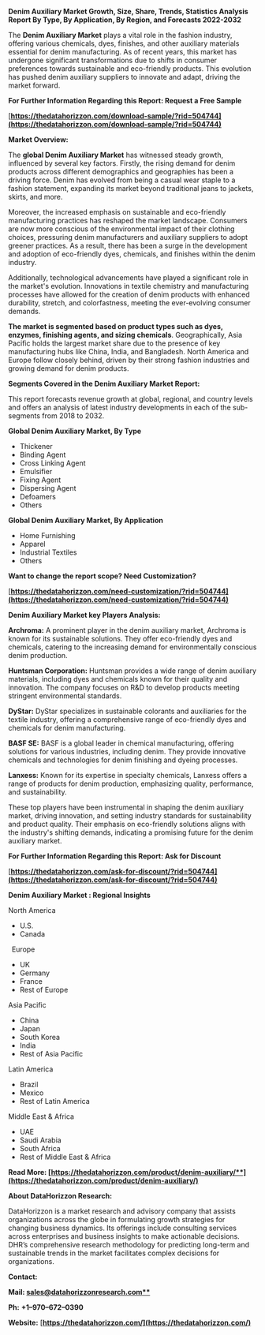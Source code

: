 ﻿**Denim Auxiliary  Market Growth, Size, Share, Trends, Statistics Analysis Report By Type, By Application, By Region, and Forecasts 2022-2032**

The **Denim Auxiliary Market** plays a vital role in the fashion industry, offering various chemicals, dyes, finishes, and other auxiliary materials essential for denim manufacturing. As of recent years, this market has undergone significant transformations due to shifts in consumer preferences towards sustainable and eco-friendly products. This evolution has pushed denim auxiliary suppliers to innovate and adapt, driving the market forward. 

**For Further Information Regarding this Report: Request a Free Sample**	

[**https://thedatahorizzon.com/download-sample/?rid=504744](https://thedatahorizzon.com/download-sample/?rid=504744)** 

**Market Overview:**

The **global Denim Auxiliary Market** has witnessed steady growth, influenced by several key factors. Firstly, the rising demand for denim products across different demographics and geographies has been a driving force. Denim has evolved from being a casual wear staple to a fashion statement, expanding its market beyond traditional jeans to jackets, skirts, and more.

Moreover, the increased emphasis on sustainable and eco-friendly manufacturing practices has reshaped the market landscape. Consumers are now more conscious of the environmental impact of their clothing choices, pressuring denim manufacturers and auxiliary suppliers to adopt greener practices. As a result, there has been a surge in the development and adoption of eco-friendly dyes, chemicals, and finishes within the denim industry.

Additionally, technological advancements have played a significant role in the market's evolution. Innovations in textile chemistry and manufacturing processes have allowed for the creation of denim products with enhanced durability, stretch, and colorfastness, meeting the ever-evolving consumer demands.

**The market is segmented based on product types such as dyes, enzymes, finishing agents, and sizing chemicals**. Geographically, Asia Pacific holds the largest market share due to the presence of key manufacturing hubs like China, India, and Bangladesh. North America and Europe follow closely behind, driven by their strong fashion industries and growing demand for denim products.

**Segments Covered in the Denim Auxiliary Market Report:** 

This report forecasts revenue growth at global, regional, and country levels and offers an analysis of latest industry developments in each of the sub-segments from 2018 to 2032.

**Global Denim Auxiliary Market, By Type**

- Thickener
- Binding Agent
- Cross Linking Agent
- Emulsifier
- Fixing Agent
- Dispersing Agent
- Defoamers
- Others

**Global Denim Auxiliary Market, By Application**

- Home Furnishing
- Apparel
- Industrial Textiles
- Others

**Want to change the report scope? Need Customization?**

[**https://thedatahorizzon.com/need-customization/?rid=504744](https://thedatahorizzon.com/need-customization/?rid=504744)** 

**Denim Auxiliary Market key Players Analysis:**

**Archroma:** A prominent player in the denim auxiliary market, Archroma is known for its sustainable solutions. They offer eco-friendly dyes and chemicals, catering to the increasing demand for environmentally conscious denim production.

**Huntsman Corporation:** Huntsman provides a wide range of denim auxiliary materials, including dyes and chemicals known for their quality and innovation. The company focuses on R&D to develop products meeting stringent environmental standards.

**DyStar:** DyStar specializes in sustainable colorants and auxiliaries for the textile industry, offering a comprehensive range of eco-friendly dyes and chemicals for denim manufacturing.

**BASF SE:** BASF is a global leader in chemical manufacturing, offering solutions for various industries, including denim. They provide innovative chemicals and technologies for denim finishing and dyeing processes.

**Lanxess:** Known for its expertise in specialty chemicals, Lanxess offers a range of products for denim production, emphasizing quality, performance, and sustainability.

These top players have been instrumental in shaping the denim auxiliary market, driving innovation, and setting industry standards for sustainability and product quality. Their emphasis on eco-friendly solutions aligns with the industry's shifting demands, indicating a promising future for the denim auxiliary market.

**For Further Information Regarding this Report: Ask for Discount**	

[**https://thedatahorizzon.com/ask-for-discount/?rid=504744](https://thedatahorizzon.com/ask-for-discount/?rid=504744)** 

**Denim Auxiliary Market : Regional Insights**

North America

- U.S.
- Canada

` `Europe

- UK
- Germany
- France
- Rest of Europe

Asia Pacific

- China
- Japan
- South Korea
- India
- Rest of Asia Pacific

Latin America

- Brazil
- Mexico
- Rest of Latin America

Middle East & Africa

- UAE
- Saudi Arabia
- South Africa
- Rest of Middle East & Africa

**Read More: [https://thedatahorizzon.com/product/denim-auxiliary/**](https://thedatahorizzon.com/product/denim-auxiliary/)** 

**About DataHorizzon Research:**

DataHorizzon is a market research and advisory company that assists organizations across the globe in formulating growth strategies for changing business dynamics. Its offerings include consulting services across enterprises and business insights to make actionable decisions. DHR’s comprehensive research methodology for predicting long-term and sustainable trends in the market facilitates complex decisions for organizations.

**Contact:**

**Mail: [sales@datahorizzonresearch.com**](mailto:sales@datahorizzonresearch.com)**

**Ph:** **+1–970–672–0390**

**Website:** [**https://thedatahorizzon.com/](https://thedatahorizzon.com/)** 
